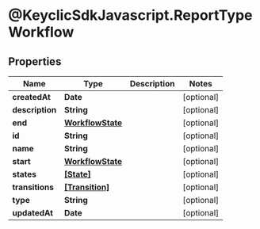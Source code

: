 # @KeyclicSdkJavascript.ReportTypeWorkflow

## Properties
Name | Type | Description | Notes
------------ | ------------- | ------------- | -------------
**createdAt** | **Date** |  | [optional] 
**description** | **String** |  | [optional] 
**end** | [**WorkflowState**](WorkflowState.md) |  | [optional] 
**id** | **String** |  | [optional] 
**name** | **String** |  | [optional] 
**start** | [**WorkflowState**](WorkflowState.md) |  | [optional] 
**states** | [**[State]**](State.md) |  | [optional] 
**transitions** | [**[Transition]**](Transition.md) |  | [optional] 
**type** | **String** |  | [optional] 
**updatedAt** | **Date** |  | [optional] 


